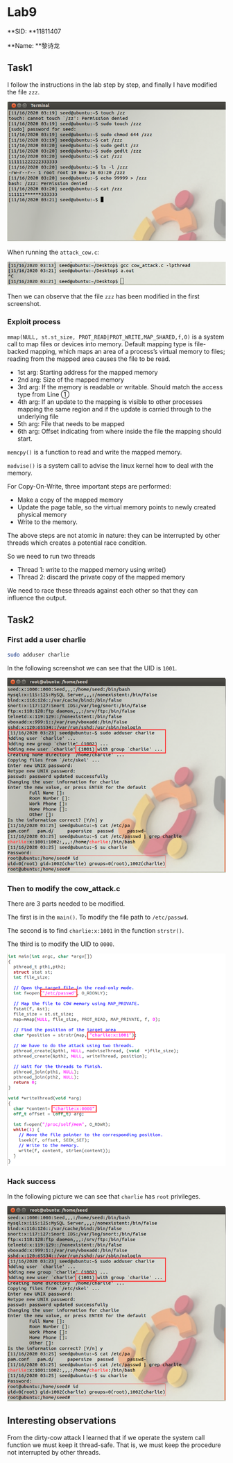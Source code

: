 # Lab9

**SID: **11811407

**Name: **黎诗龙

## Task1

I follow the instructions in the lab step by step, and finally I have modified the file `zzz`.

![1](./1.png)

When running the `attack_cow.c`:

![2](./5.png)

Then we can observe that the file `zzz` has been modified in the first screenshot.

### Exploit process

`mmap(NULL, st.st_size, PROT_READ|PROT_WRITE,MAP_SHARED,f,0)` is a system call to map files or devices into memory. Default mapping type is file-backed mapping, which maps an area of a process’s virtual memory to files; reading from the mapped area causes the file to be read.

- 1st arg: Starting address for the mapped memory
- 2nd arg: Size of the mapped memory
- 3rd arg: If the memory is readable or writable. Should match the access type
  from Line ①
- 4th arg: If an update to the mapping is visible to other processes mapping the same region and if the update is carried through to the underlying file
- 5th arg: File that needs to be mapped
- 6th arg: Offset indicating from where inside the file the mapping should start.

`memcpy()` is a function to read and write the mapped memory.

`madvise()` is a system call to advise the linux kernel how to deal with the memory.

For Copy-On-Write, three important steps are performed:

- Make a copy of the mapped memory
- Update the page table, so the virtual memory points to newly created physical memory 
- Write to the memory.

The above steps are not atomic in nature: they can be interrupted by other threads which creates a potential race condition.

So we need to run two threads

- Thread 1: write to the mapped memory using write()
- Thread 2: discard the private copy of the mapped memory

We need to race these threads against each other so that they can influence the output.

## Task2

### First add a user charlie

```bash
sudo adduser charlie
```

In the following screenshot we can see that the UID is `1001`.

![2](./2.png)

### Then to modify the cow_attack.c

There are 3 parts needed to be modified.

The first is in the `main()`. To modify the file path to `/etc/passwd`.

The second is to find `charlie:x:1001` in the function `strstr()`.

The third is to modify the UID to `0000`.

![4](./6.png)

### Hack success

In the following picture we can see that `charlie` has `root` privileges.

![2](./2.png)

## Interesting observations

From the dirty-cow attack I learned that if we operate the system call function we must keep it thread-safe. That is, we must keep the procedure not interrupted by other threads.